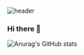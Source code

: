 ![header](https://capsule-render.vercel.app/api?type=waving&color=gradient&height=300&section=header&text=Albert-Choi%20&fontSize=70)


### Hi there 👋

![Anurag's GitHub stats](https://github-readme-stats.vercel.app/api?username=signalzero96&show_icons=true&theme=radical)
